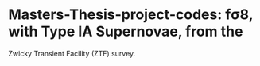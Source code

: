 # Masters-Thesis-project-codes: fσ8, with Type IA Supernovae, from the
Zwicky Transient Facility (ZTF) survey.
